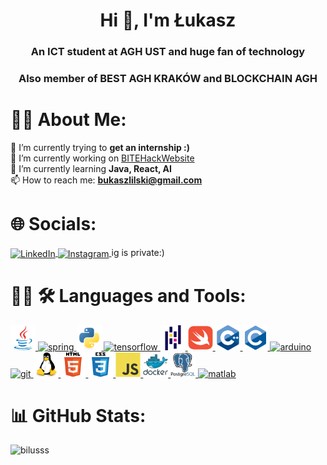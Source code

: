 <h1 align="center">Hi 👋, I'm Łukasz</h1>
<h3 align="center">An ICT student at AGH UST and huge fan of technology</h3>
<h3 align="center">Also member of BEST AGH KRAKÓW and BLOCKCHAIN AGH</h3>

<p>
<!--   🔭 I’m currently working on [TradingSignalApp](https://github.com/bilusss/TradingSignalApp) <br>
  🔭 I’m currently working on [Job Web Scraper](https://github.com/bilusss/JobScraping) <br> 
  🔭 I’m currently working on [Calculator written in Swift](https://github.com/bilusss/Calculator) <br>  -->
</p>

# 🏄‍♂️ About Me:
🔭 I’m currently trying to **get an internship :)** <br>
🔭 I’m currently working on [BITEHackWebsite](https://github.com/bilusss/BITEHackWebsite) <br>
🌱 I’m currently learning **Java, React, AI** <br> 
📫 How to reach me: **bukaszlilski@gmail.com** <br>

# 🌐 Socials:
<p align="left">
  <a href="https://linkedin.com/in/bukaszlilski" target="blank">
    <img align="center" src="https://raw.githubusercontent.com/rahuldkjain/github-profile-readme-generator/master/src/images/icons/Social/linked-in-alt.svg" alt="LinkedIn" height="30" width="40" />
  </a>
  <a href="https://www.instagram.com/0xbilus" target="blank">
    <img align="center" src="https://raw.githubusercontent.com/rahuldkjain/github-profile-readme-generator/master/src/images/icons/Social/instagram.svg" alt="Instagram" height="30" width="40" />
  </a>
  ig is private:)
</p>

# 👨‍💻 🛠️ Languages and Tools:
<p align="left">
<a href="https://www.java.com" target="_blank" rel="noreferrer">
  <img src="https://raw.githubusercontent.com/devicons/devicon/master/icons/java/java-original.svg" alt="java" width="40" height="40"/>
</a>
<a href="https://spring.io/" target="_blank" rel="noreferrer">
  <img src="https://www.vectorlogo.zone/logos/springio/springio-icon.svg" alt="spring" width="40" height="40"/>
</a>
<a href="https://www.python.org" target="_blank" rel="noreferrer">
  <img src="https://raw.githubusercontent.com/devicons/devicon/master/icons/python/python-original.svg" alt="python" width="40" height="40"/>
</a>
<a href="https://www.tensorflow.org" target="_blank" rel="noreferrer">
  <img src="https://www.vectorlogo.zone/logos/tensorflow/tensorflow-icon.svg" alt="tensorflow" width="40" height="40"/>
</a>
<a href="https://pandas.pydata.org/" target="_blank" rel="noreferrer">
  <img src="https://raw.githubusercontent.com/devicons/devicon/2ae2a900d2f041da66e950e4d48052658d850630/icons/pandas/pandas-original.svg" alt="pandas" width="40" height="40"/>
</a>
<a href="https://developer.apple.com/swift/" target="_blank" rel="noreferrer">
  <img src="https://raw.githubusercontent.com/devicons/devicon/master/icons/swift/swift-original.svg" alt="swift" width="40" height="40"/>
</a>
<a href="https://www.w3schools.com/cpp/" target="_blank" rel="noreferrer">
  <img src="https://raw.githubusercontent.com/devicons/devicon/master/icons/cplusplus/cplusplus-original.svg" alt="cplusplus" width="40" height="40"/>
</a>
<a href="https://www.cprogramming.com/" target="_blank" rel="noreferrer">
  <img src="https://raw.githubusercontent.com/devicons/devicon/master/icons/c/c-original.svg" alt="c" width="40" height="40"/>
</a>
<a href="https://www.arduino.cc/" target="_blank" rel="noreferrer">
  <img src="https://cdn.worldvectorlogo.com/logos/arduino-1.svg" alt="arduino" width="40" height="40"/>
</a>
<a href="https://git-scm.com/" target="_blank" rel="noreferrer">
  <img src="https://www.vectorlogo.zone/logos/git-scm/git-scm-icon.svg" alt="git" width="40" height="40"/>
</a>
<a href="https://www.linux.org/" target="_blank" rel="noreferrer">
  <img src="https://raw.githubusercontent.com/devicons/devicon/master/icons/linux/linux-original.svg" alt="linux" width="40" height="40"/>
</a>
<a href="https://www.w3.org/html/" target="_blank" rel="noreferrer">
  <img src="https://raw.githubusercontent.com/devicons/devicon/master/icons/html5/html5-original-wordmark.svg" alt="html5" width="40" height="40"/>
</a>
<a href="https://www.w3schools.com/css/" target="_blank" rel="noreferrer">
  <img src="https://raw.githubusercontent.com/devicons/devicon/master/icons/css3/css3-original-wordmark.svg" alt="css3" width="40" height="40"/>
</a>
<a href="https://developer.mozilla.org/en-US/docs/Web/JavaScript" target="_blank" rel="noreferrer">
  <img src="https://raw.githubusercontent.com/devicons/devicon/master/icons/javascript/javascript-original.svg" alt="javascript" width="40" height="40"/>
</a>
<a href="https://www.docker.com/" target="_blank" rel="noreferrer">
  <img src="https://raw.githubusercontent.com/devicons/devicon/master/icons/docker/docker-original-wordmark.svg" alt="docker" width="40" height="40"/>
</a>
<a href="https://www.postgresql.org" target="_blank" rel="noreferrer">
  <img src="https://raw.githubusercontent.com/devicons/devicon/master/icons/postgresql/postgresql-original-wordmark.svg" alt="postgresql" width="40" height="40"/>
</a>
<a href="https://www.mathworks.com/" target="_blank" rel="noreferrer">
  <img src="https://upload.wikimedia.org/wikipedia/commons/2/21/Matlab_Logo.png" alt="matlab" width="40" height="40"/>
</a>

</p>

# 📊 GitHub Stats:
  <!--img align="left" src="https://github-readme-stats.vercel.app/api/top-langs?username=bilusss&&size_weight=0.5&count_weight=0.5&show_icons=true&locale=en&layout=donut&title_color=8A00EB&text_color=00D43F&icon_color=00D43F&border_color=7600B6&bg_color=000000" alt="bilusss"/> -->
  <img align="left" src="https://github-readme-stats.vercel.app/api?username=bilusss&show_icons=true&theme=transparent&title_color=8A00EB&text_color=00D43F&icon_color=00D43F&border_color=7600B6&bg_color=000000" alt="bilusss"/>
</p>
